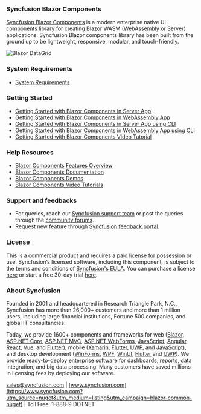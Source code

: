 ### Syncfusion Blazor Components

[Syncfusion Blazor Components](https://www.syncfusion.com/blazor-components?utm_source=nuget&utm_medium=listing&utm_campaign=blazor-common-nuget) is a modern enterprise native UI components library for creating Blazor WASM (WebAssembly or Server) applications. Syncfusion Blazor components library has been built from the ground up to be lightweight, responsive, modular, and touch-friendly.

![Blazor DataGrid](https://raw.githubusercontent.com/SyncfusionExamples/nuget-img/master/blazor/blazor-datagrid.png)

### System Requirements

* [System Requirements](https://blazor.syncfusion.com/documentation/system-requirements?utm_source=nuget&utm_medium=listing&utm_campaign=blazor-common-nuget)

### Getting Started

* [Getting Started with Blazor Components in Server App](https://blazor.syncfusion.com/documentation/getting-started/blazor-server-side-visual-studio-2019?utm_source=nuget&utm_medium=listing&utm_campaign=blazor-common-nuget)
* [Getting Started with Blazor Components in WebAssembly App](https://blazor.syncfusion.com/documentation/getting-started/blazor-webassembly-visual-studio-2019?utm_source=nuget&utm_medium=listing&utm_campaign=blazor-common-nuget)
* [Getting Started with Blazor Components in Server App using CLI](https://blazor.syncfusion.com/documentation/getting-started/blazor-server-side-dotnet-cli?utm_source=nuget&utm_medium=listing&utm_campaign=blazor-common-nuget)
* [Getting Started with Blazor Components in WebAssembly App using CLI](https://blazor.syncfusion.com/documentation/getting-started/blazor-webassembly-dotnet-cli?utm_source=nuget&utm_medium=listing&utm_campaign=blazor-common-nuget)
* [Getting Started with Blazor Components Video Tutorial](https://www.youtube.com/watch?v=ClAlwPUv0_s?utm_source=nuget&utm_medium=listing&utm_campaign=blazor-common-nuget)

### Help Resources

* [Blazor Components Features Overview](https://www.syncfusion.com/blazor-components?utm_source=nuget&utm_medium=listing&utm_campaign=blazor-common-nuget)
* [Blazor Components Documentation](https://blazor.syncfusion.com/documentation/introduction?utm_source=nuget&utm_medium=listing&utm_campaign=blazor-common-nuget)
* [Blazor Components Demos](https://blazor.syncfusion.com/demos?utm_source=nuget&utm_medium=listing&utm_campaign=blazor-common-nuget)
* [Blazor Components Video Tutorials](https://www.syncfusion.com/tutorial-videos/blazor?utm_source=nuget&utm_medium=listing&utm_campaign=blazor-common-nuget)

### Support and feedbacks

* For queries, reach our [Syncfusion support team](https://www.syncfusion.com/support/directtrac/incidents/newincident?utm_source=nuget&utm_medium=listing&utm_campaign=blazor-common-nuget) or post the queries through the [community forums](https://www.syncfusion.com/forums/blazor-components?utm_source=nuget&utm_medium=listing&utm_campaign=blazor-common-nuget). 
* Request new feature through [Syncfusion feedback portal](https://www.syncfusion.com/feedback/blazor-components?utm_source=nuget&utm_medium=listing&utm_campaign=blazor-common-nuget).

### License

This is a commercial product and requires a paid license for possession or use. Syncfusion’s licensed software, including this component, is subject to the terms and conditions of [Syncfusion's EULA](https://www.syncfusion.com/eula/es/?utm_source=nuget&utm_medium=listing&utm_campaign=blazor-common-nuget). You can purchase a license [here]( https://www.syncfusion.com/sales/products?utm_source=nuget&utm_medium=listing&utm_campaign=blazor-common-nuget) or start a free 30-day trial [here](https://www.syncfusion.com/account/manage-trials/start-trials?utm_source=nuget&utm_medium=listing&utm_campaign=blazor-common-nuget).

### About Syncfusion

Founded in 2001 and headquartered in Research Triangle Park, N.C., Syncfusion has more than 26,000+ customers and more than 1 million users, including large financial institutions, Fortune 500 companies, and global IT consultancies.
 
Today, we provide 1600+ components and frameworks for web ([Blazor](https://www.syncfusion.com/blazor-components?utm_source=nuget&utm_medium=listing&utm_campaign=blazor-common-nuget), [ASP.NET Core](https://www.syncfusion.com/aspnet-core-ui-controls?utm_source=nuget&utm_medium=listing&utm_campaign=blazor-common-nuget), [ASP.NET MVC](https://www.syncfusion.com/aspnet-mvc-ui-controls?utm_source=nuget&utm_medium=listing&utm_campaign=blazor-common-nuget), [ASP.NET WebForms](https://www.syncfusion.com/jquery/aspnet-webforms-ui-controls?utm_source=nuget&utm_medium=listing&utm_campaign=blazor-common-nuget), [JavaScript](https://www.syncfusion.com/javascript-ui-controls?utm_source=nuget&utm_medium=listing&utm_campaign=blazor-common-nuget), [Angular](https://www.syncfusion.com/angular-ui-components?utm_source=nuget&utm_medium=listing&utm_campaign=blazor-common-nuget), [React](https://www.syncfusion.com/react-ui-components?utm_source=nuget&utm_medium=listing&utm_campaign=blazor-common-nuget), [Vue](https://www.syncfusion.com/vue-ui-components?utm_source=nuget&utm_medium=listing&utm_campaign=blazor-common-nuget), and [Flutter](https://www.syncfusion.com/flutter-widgets?utm_source=nuget&utm_medium=listing&utm_campaign=blazor-common-nuget)), mobile ([Xamarin](https://www.syncfusion.com/xamarin-ui-controls?utm_source=nuget&utm_medium=listing&utm_campaign=blazor-common-nuget), [Flutter](https://www.syncfusion.com/flutter-widgets?utm_source=nuget&utm_medium=listing&utm_campaign=blazor-common-nuget), [UWP](https://www.syncfusion.com/uwp-ui-controls?utm_source=nuget&utm_medium=listing&utm_campaign=blazor-common-nuget), and [JavaScript](https://www.syncfusion.com/javascript-ui-controls?utm_source=nuget&utm_medium=listing&utm_campaign=blazor-common-nuget)), and desktop development ([WinForms](https://www.syncfusion.com/winforms-ui-controls?utm_source=nuget&utm_medium=listing&utm_campaign=blazor-common-nuget), [WPF](https://www.syncfusion.com/wpf-controls?utm_source=nuget&utm_medium=listing&utm_campaign=blazor-common-nuget), [WinUI](https://www.syncfusion.com/winui-controls?utm_source=nuget&utm_medium=listing&utm_campaign=blazor-common-nuget), [Flutter](https://www.syncfusion.com/flutter-widgets?utm_source=nuget&utm_medium=listing&utm_campaign=blazor-common-nuget) and [UWP](https://www.syncfusion.com/uwp-ui-controls?utm_source=nuget&utm_medium=listing&utm_campaign=blazor-common-nuget)). We provide ready-to-deploy enterprise software for dashboards, reports, data integration, and big data processing. Many customers have saved millions in licensing fees by deploying our software.

[sales@syncfusion.com](mailto:sales@syncfusion.com?Subject=Syncfusion%20Blazor%20-%20NuGet) | [www.syncfusion.com](https://www.syncfusion.com?utm_source=nuget&utm_medium=listing&utm_campaign=blazor-common-nuget) | Toll Free: 1-888-9 DOTNET